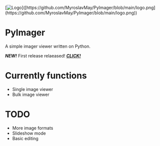 [![Logo]([https://github.com/MyroslavMay/PyImager/blob/main/logo.png](https://github.com/MyroslavMay/PyImager/blob/main/logo.png))]([https://github.com/MyroslavMay/PyImager/blob/main/logo.png](https://github.com/MyroslavMay/PyImager/blob/main/logo.png))

# PyImager
A simple imager viewer written on Python.

**_NEW!_** First release relaeased! **_[CLICK!](https://github.com/MyroslavMay/PyImager/releases/tag/PRE-RELEASE)_**

# Currently functions
- Single image viewer
- Bulk image viewer

# TODO
- More image formats
- Slideshow mode
- Basic editing
